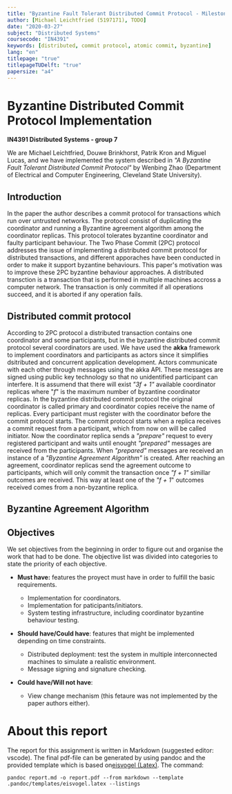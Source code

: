 ```yaml
---
title: "Byzantine Fault Tolerant Distributed Commit Protocol - Milestone 2: Implementation"
author: [Michael Leichtfried (5197171), TODO]
date: "2020-03-27"
subject: "Distributed Systems"
coursecode: "IN4391"
keywords: [distributed, commit protocol, atomic commit, byzantine]
lang: "en"
titlepage: "true"
titlepageTUDelft: "true"
papersize: "a4"
---
```


# Byzantine Distributed Commit Protocol Implementation
**IN4391 Distributed Systems - group 7**

We are Michael Leichtfried, Douwe Brinkhorst, Patrik Kron and Miguel Lucas, and we have implemented the system described in *"A Byzantine Fault Tolerant Distributed Commit Protocol"* by Wenbing Zhao (Department of Electrical and Computer Engineering, Cleveland State University).
## Introduction
In the paper the author describes a commit protocol for transactions which run over untrusted networks. The protocol consist of duplicating the coordinator and running a Byzantine agreement algorithm among the coordinator replicas. This protocol tolerates byzantine coordinator and faulty participant behaviour.
The Two Phase Commit (2PC) protocol addresses the issue of implementing a distributed commit protocol for distributed transactions, and different apporaches have been conducted in order to make it support byzantine behaviours. This paper's motivation was to improve these 2PC byzantine behaviour approaches.
A distributed transction is a transaction that is performed in multiple machines accross a computer network. The transaction is only commited if all operations succeed, and it is aborted if any operation fails.
## Distributed commit protocol  
According to 2PC protocol a distributed transaction contains one coordinator and some participants, but in the byzantine distributed commit protocol several coordinators are used. We have used the **akka** framework to implement coordinators and participants as actors since it simplifies dsitributed and concurrent application development. Actors communicate with each other through messages using the akka API. These messages are signed using public key technology so that no unidentified participant can interfere. It is assumend that there will exist *"3f + 1"* available coordinator replicas where "*f*" is the maximum number of byzantine coordinator replicas.
In the byzantine distributed commit protocol the original coordinator is called primary and coordinator copies receive the name of replicas. Every participant must register with the coordinator before the commit protocol starts. The commit protocol starts when a replica receives a commit request from a participant, which from now on will be called initiator. Now the coordinator replica sends a *"prepare"* request to every registered participant and waits until enought *"prepared"* messages are received from the participants. When *"prepared"* messages are received an instance of a *"Byzantine Agreement Algorithm"* is created. After reaching an agreement, coordinator replicas send  the agreement outcome to participants, which will only commit the transaction once *"f + 1"* simillar outcomes are received. This way at least one of the *"f + 1*" outcomes received comes from a non-byzantine replica.

## Byzantine Agreement Algorithm

## Objectives
We set objectives from the beginning in order to figure out and organise the work that had to be done. The objective list was divided into categories to state the priority of each objective.

- **Must have:** features the proyect must have in order to fulfill the basic requirements.
	- Implementation for coordinators.
	- Implementation for paticipants/initiators.
	- System testing infrastructure, including coordinator byzantine behaviour testing.
	
- **Should have/Could have**: features that might be implemented depending on time constraints.
	- Distributed deployment: test the system in multiple interconnected machines to simulate a realistic environment.
	- Message signing and signature checking.
	
- **Could have/Will not have**:
	- View change mechanism (this fetaure was not implemented by the paper authors either).
 

# About this report

The report for this assignment is written in Markdown (suggested editor: vscode). The final pdf-file can be generated by using pandoc and the provided template which is based on[eisvogel (Latex)](https://github.com/Wandmalfarbe/pandoc-latex-template). The command:

```
pandoc report.md -o report.pdf --from markdown --template .pandoc/templates/eisvogel.latex --listings
```

